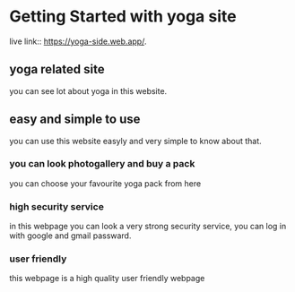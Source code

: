# Getting Started with yoga site

live link:: https://yoga-side.web.app/.

## yoga related site

you can see lot about yoga in this website.

## easy and simple to use

you can use this website easyly and very simple to know about that.

### you can look photogallery and buy a pack 

you can choose your favourite yoga pack from here 

### high security service

in this webpage you can look a very strong security service, you can log in with google and gmail passward.

### user friendly
this webpage is a high quality user friendly webpage


